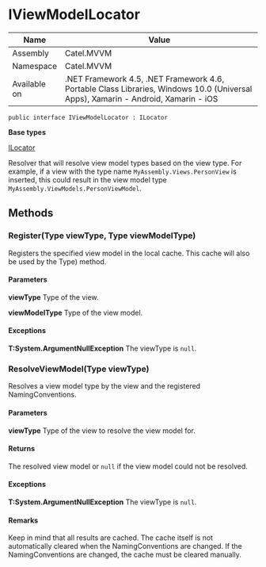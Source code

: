 

# IViewModelLocator

Name|Value
---|---
Assembly|Catel.MVVM
Namespace|Catel.MVVM
Available on|.NET Framework 4.5, .NET Framework 4.6, Portable Class Libraries, Windows 10.0 (Universal Apps), Xamarin - Android, Xamarin - iOS

```
public interface IViewModelLocator : ILocator
```

**Base types**

[ILocator](/Catel.MVVM\Catel\MVVM\ILocator.md)


Resolver that will resolve view model types based on the view type. For example, if a view with the type
    name ```MyAssembly.Views.PersonView``` is inserted, this could result in the view model type
    ```MyAssembly.ViewModels.PersonViewModel```.



## Methods

### Register(Type viewType, Type viewModelType)

Registers the specified view model in the local cache. This cache will also be used by the 
    Type) method.

#### Parameters

**viewType**
Type of the view.

**viewModelType**
Type of the view model.

#### Exceptions

**T:System.ArgumentNullException**
The viewType is ```null```.



### ResolveViewModel(Type viewType)

Resolves a view model type by the view and the registered NamingConventions.

#### Parameters

**viewType**
Type of the view to resolve the view model for.

#### Returns

The resolved view model or ```null``` if the view model could not be resolved.

#### Exceptions

**T:System.ArgumentNullException**
The viewType is ```null```.

#### Remarks

Keep in mind that all results are cached. The cache itself is not automatically cleared when the
    NamingConventions are changed. If the NamingConventions are changed,
    the cache must be cleared manually.



